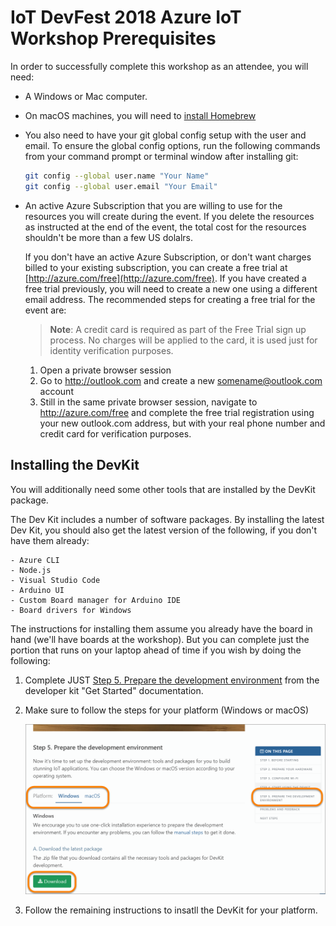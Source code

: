 # IoT DevFest 2018 Azure IoT Workshop Prerequisites

In order to successfully complete this workshop as an attendee, you will need:

- A Windows or Mac computer.

- On macOS machines, you  will need to [install Homebrew](https://docs.brew.sh/Installation.html)


- You also need to have your git global config setup with the user and email. To ensure the global config options, run the following commands from your command prompt or terminal window after installing git:

  ```bash
  git config --global user.name "Your Name"
  git config --global user.email "Your Email"
  ```

- An active Azure Subscription that you are willing to use for the resources you will create during the event.  If you delete the resources as instructed at the end of the event, the total cost for the resources shouldn't be more than a few US dolalrs.

  If you don't have an active Azure Subscription, or don't want charges billed to your existing subscription, you can create a free trial at [http://azure.com/free](http://azure.com/free). If you have created a free trial previously, you will need to create a new one using a different email address.  The recommended steps for creating a free trial for the event are:

    > **Note**: A credit card is required as part of the Free Trial sign up process.  No charges will be applied to the card, it is used just for identity verification purposes.

    1. Open a private browser session
    1. Go to http://outlook.com and create a new somename@outlook.com account
    1. Still in the same private browser session, navigate to http://azure.com/free and complete the free trial registration using your new outlook.com address, but with your real phone number and credit card for verification purposes.

## Installing the DevKit

You will additionally need some other tools that are installed by the DevKit package.

The Dev Kit includes a number of software packages.  By installing the latest Dev Kit, you should also get the latest version of the following, if you don't have them already:

    - Azure CLI
    - Node.js
    - Visual Studio Code
    - Arduino UI
    - Custom Board manager for Arduino IDE
    - Board drivers for Windows

The instructions for installing them assume you already have the board in hand (we'll have boards at the workshop). But you can complete just the portion that runs on your laptop ahead of time if you wish by doing the following:

1. Complete JUST <a href="https://microsoft.github.io/azure-iot-developer-kit/docs/get-started/#step-5-prepare-the-development-environment" target="_blank">Step 5. Prepare the development environment</a> from the developer kit "Get Started" documentation.

1. Make sure to follow the steps for your platform (Windows or macOS)

    ![Platform Selection](Labs/images/step5platformselection.png)

1. Follow the remaining instructions to insatll the DevKit for your platform.
